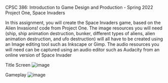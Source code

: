 CPSC 386: Introduction to Game Design and Production - Spring 2022 
Project One, Space Invaders

In this assignment, you will create the Space Invaders game, based on the Alien Invasions! code 
from Project One. The image resources you will need (ship, ship animation destruction, bunker, 
different types of aliens, alien animation destruction, and ufo destruction) will all have to be created 
using an Image editing tool such as Inkscape or Gimp. The audio resources you will need can be 
captured using an audio editor such as Audacity from an online version of Space Invader

Title Screen
![image](https://github.com/tommyvu123/SpaceProject-CPSC386/assets/91637834/0c5a6145-1902-45f5-befc-c59b9e5f141f)

Gameplay
![image](https://github.com/tommyvu123/SpaceProject-CPSC386/assets/91637834/ae7941d7-9ba0-4331-ae50-5610443143af)
